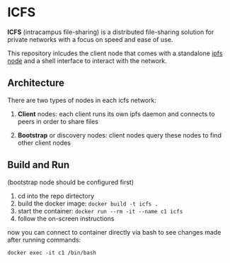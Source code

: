 # ICFS
**ICFS** (intracampus file-sharing) is a distributed file-sharing solution for private networks with a focus on speed and ease of use.

This repository inlcudes the client node that comes with a standalone [ipfs node](https://ipfs.io/) and a shell interface to interact with the network.

## Architecture
There are two types of nodes in each icfs network:
1. **Client** nodes: each client runs its own ipfs daemon and connects to peers in order to share files

2. **Bootstrap** or discovery nodes: client nodes query these nodes to find other client nodes
## Build and Run
(bootstrap node should be configured first)

1. cd into the repo dirtectory
2. build the docker image: `docker build -t icfs .`
3. start the container: `docker run --rm -it --name c1 icfs`
4. follow the on-screen instructions

now you can connect to container directly via bash to see changes made after running commands: 

`docker exec -it c1 /bin/bash`